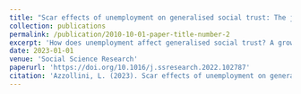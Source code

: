 ```yaml
---
title: "Scar effects of unemployment on generalised social trust: The joint impact of individual and contextual unemployment across Europe"
collection: publications
permalink: /publication/2010-10-01-paper-title-number-2
excerpt: 'How does unemployment affect generalised social trust? A growing body of work has analysed the scar effects of unemployment on trust. However, this literature has not yet addressed the moderating role of contextual unemployment. In this article, we extend a theoretical framework positing that individual and contextual unemployment depress generalised social trust and formulate competing hypotheses on their interaction. We test these hypotheses relying on Rounds 4–9 (2008–2018) of the European Social Survey, for up to 29 countries and 227 regions. Results from three-level multilevel models indicate that individual and contextual unemployment are associated with lower trust, although at the macro-level this holds only for cross-sectional unemployment. At the macro-micro level, we find that lower cross-sectional unemployment rates powerfully exacerbate the individual association, while the latter becomes not significant at higher cross-sectional rates. These findings highlight that individual and contextual unemployment are central to illuminate social trust patterns.'
date: 2023-01-01
venue: 'Social Science Research'
paperurl: 'https://doi.org/10.1016/j.ssresearch.2022.102787'
citation: 'Azzollini, L. (2023). Scar effects of unemployment on generalised social trust: The joint impact of individual and contextual unemployment across Europe. Social Science Research, 109, 102787.&quot;'
---
```

